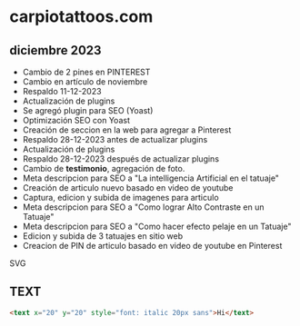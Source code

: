 # carpiotattoos.com

## diciembre 2023

* Cambio de 2 pines en PINTEREST
* Cambio en artículo de noviembre
* Respaldo 11-12-2023
* Actualización de plugins
* Se agregó plugin para SEO (Yoast)
* Optimización SEO con Yoast
* Creación de seccion en la web para agregar a Pinterest
* Respaldo 28-12-2023 antes de actualizar plugins
* Actualización de plugins
* Respaldo 28-12-2023 después de actualizar plugins
* Cambio de __testimonio__, agregación de foto.
* Meta descripcion para SEO a "La intelligencia Artificial en el tatuaje"
* Creación de articulo nuevo basado en video de youtube
* Captura, edicion y subida de imagenes para articulo
* Meta descripcion para SEO a "Como lograr Alto Contraste en un Tatuaje"
* Meta descripcion para SEO a "Como hacer efecto pelaje en un Tatuaje"
* Edicion y subida de 3 tatuajes en sitio web
* Creacion de PIN de articulo basado en video de youtube en Pinterest




SVG

## TEXT

```html
<text x="20" y="20" style="font: italic 20px sans">Hi</text>

```

